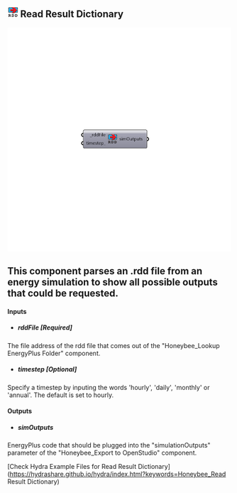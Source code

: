 ## ![](../../images/icons/Read_Result_Dictionary.png) Read Result Dictionary

![](../../images/components/Read_Result_Dictionary.png)

This component parses an .rdd file from an energy simulation to show all possible outputs that could be requested.
 -
 

#### Inputs
* ##### rddFile [Required]
The file address of the rdd file that comes out of the "Honeybee_Lookup EnergyPlus Folder" component.
* ##### timestep [Optional]
Specify a timestep by inputing the words 'hourly', 'daily', 'monthly' or 'annual'.  The default is set to hourly.

#### Outputs
* ##### simOutputs
EnergyPlus code that should be plugged into the "simulationOutputs" parameter of the "Honeybee_Export to OpenStudio" component.


[Check Hydra Example Files for Read Result Dictionary](https://hydrashare.github.io/hydra/index.html?keywords=Honeybee_Read Result Dictionary)